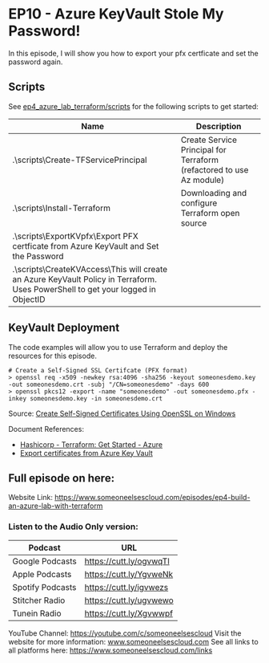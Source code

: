 # EP10 - Azure KeyVault Stole My Password!
In this episode, I will show you how to export your pfx certficate and set the password again.

## Scripts

See [ep4_azure_lab_terraform/scripts](https://github.com/someoneelsescloud/ep4_azure_lab_terraform/tree/master/scripts) for the following scripts to get started:

|Name|Description|
|---|---|
|.\scripts\Create-TFServicePrincipal|Create Service Principal for Terraform (refactored to use Az module)|
|.\scripts\Install-Terraform|Downloading and configure Terraform open source|
|.\scripts\ExportKVpfx\Export PFX certficate from Azure KeyVault and Set the Password|
|.\scripts\CreateKVAccess\This will create an Azure KeyVault Policy in Terraform. Uses PowerShell to get your logged in ObjectID|

## KeyVault Deployment
The code examples will allow you to use Terraform and deploy the resources for this episode.

```
# Create a Self-Signed SSL Certifcate (PFX format)
> openssl req -x509 -newkey rsa:4096 -sha256 -keyout someonesdemo.key -out someonesdemo.crt -subj "/CN=someonesdemo" -days 600
> openssl pkcs12 -export -name "someonesdemo" -out someonesdemo.pfx -inkey someonesdemo.key -in someonesdemo.crt
```

Source: [Create Self-Signed Certificates Using OpenSSL on Windows](https://improveandrepeat.com/2019/03/create-self-signed-certificates-using-openssl-on-windows/)

Document References:
- [Hashicorp - Terraform: Get Started - Azure](https://learn.hashicorp.com/collections/terraform/azure-get-started)
- [Export certificates from Azure Key Vault](https://docs.microsoft.com/en-us/azure/key-vault/certificates/how-to-export-certificate?tabs=azure-cli)

## Full episode on here:
Website Link: https://www.someoneelsescloud.com/episodes/ep4-build-an-azure-lab-with-terraform

### Listen to the Audio Only version:
|Podcast|URL|
|---|---|
|Google Podcasts| https://cutt.ly/ogvwqTl|
|Apple Podcasts| https://cutt.ly/YgvweNk| 
|Spotify Podcasts| https://cutt.ly/igvwezs|
|Stitcher Radio| https://cutt.ly/ugvwewo|
|Tunein Radio| https://cutt.ly/Xgvwwpf|

YouTube Channel: https://youtube.com/c/someoneelsescloud
Visit the website for more information: www.someoneelsescloud.com
See all links to all platforms here: https://www.someoneelsescloud.com/links